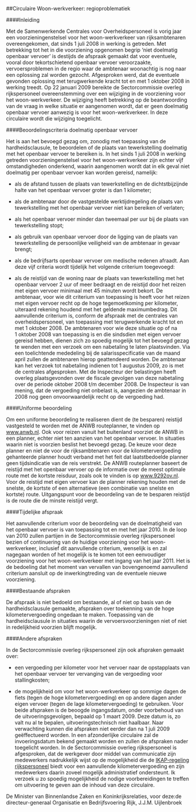 <meta http-equiv='Content-Type' content='text/html; charset=utf-8' />

##Circulaire Woon-werkverkeer: regioproblematiek

####Inleiding

Met de Samenwerkende Centrales voor Overheidspersoneel is vorig jaar een voorzieningenstelsel voor het woon-werkverkeer van rijksambtenaren overeengekomen, dat sinds 1 juli 2008 in werking is getreden. Met betrekking tot het in die voorziening opgenomen begrip ‘niet doelmatig openbaar vervoer’ is destijds de afspraak gemaakt dat voor eventuele, vooral door tekortschietend openbaar vervoer veroorzaakte, vervoersproblemen in de regio waar de ambtenaar woonachtig is nog naar een oplossing zal worden gezocht. Afgesproken werd, dat de eventuele gevonden oplossing met terugwerkende kracht tot en met 1 oktober 2008 in werking treedt. Op 22 januari 2009 bereikte de Sectorcommissie overleg rijkspersoneel overeenstemming over een wijziging in de voorziening voor het woon-werkverkeer. De wijziging heeft betrekking op de beantwoording van de vraag in welke situatie er aangenomen wordt, dat er geen doelmatig openbaar vervoer aanwezig is voor het woon-werkverkeer. In deze circulaire wordt die wijziging toegelicht.    

####Beoordelingscriteria doelmatig openbaar vervoer

Het is aan het bevoegd gezag om, zonodig met toepassing van de hardheidsclausule, te beoordelen of de plaats van tewerkstelling doelmatig met het openbaar vervoer te bereiken is. In het sinds 1 juli 2008 in werking getreden voorzieningenstelsel voor het woon-werkverkeer zijn echter vijf omstandigheden onderkend, waarin aangenomen wordt dat in elk geval niet doelmatig per openbaar vervoer kan worden gereisd, namelijk: 

* als de afstand tussen de plaats van tewerkstelling en de dichtstbijzijnde halte van het openbaar vervoer groter is dan 1 kilometer;  

* als de ambtenaar door de vastgestelde werktijdregeling de plaats van tewerkstelling met het openbaar vervoer niet kan bereiken of verlaten;  

* als het openbaar vervoer minder dan tweemaal per uur bij de plaats van tewerkstelling stopt;  

* als gebruik van openbaar vervoer door de ligging van de plaats van tewerkstelling de persoonlijke veiligheid van de ambtenaar in gevaar brengt;  

* als de bedrijfsarts openbaar vervoer om medische redenen afraadt.   Aan deze vijf criteria wordt tijdelijk het volgende criterium toegevoegd: 

* als de reistijd van de woning naar de plaats van tewerkstelling met het openbaar vervoer 2 uur of meer bedraagt en de reistijd door het reizen met eigen vervoer minimaal met 45 minuten wordt bekort.   De ambtenaar, voor wie dit criterium van toepassing is heeft voor het reizen met eigen vervoer recht op de hoge tegemoetkoming per kilometer, uiteraard rekening houdend met het geldende maximumbedrag. Dit aanvullende criterium is, conform de afspraak met de centrales van overheidspersoneel, van toepassing met terugwerkende kracht tot en met 1 oktober 2008. De ambtenaren voor wie deze situatie op of na 1 oktober 2008 van toepassing is en die sindsdien met eigen vervoer gereisd hebben, dienen zich zo spoedig mogelijk tot het bevoegd gezag te wenden met een verzoek om een nabetaling te laten plaatsvinden. Via een toelichtende mededeling bij de salarisspecificatie van de maand april zullen de ambtenaren hierop geattendeerd worden. De ambtenaar kan het verzoek tot nabetaling indienen tot 1 augustus 2009, zo is met de centrales afgesproken. Met de Inspecteur der belastingen heeft overleg plaatsgevonden over de fiscale gevolgen van deze nabetaling over de periode oktober 2008 t/m december 2008. De Inspecteur is van mening, dat de vergoeding niet onbelast is, aangezien de ambtenaar in 2008 nog geen onvoorwaardelijk recht op de vergoeding had.    

####Uniforme beoordeling

Om een uniforme beoordeling te realiseren dient de (te besparen) reistijd vastgesteld te worden met de ANWB routeplanner, te vinden op www.anwb.nl. Ook voor reizen vanuit het buitenland voorziet de ANWB in een planner, echter niet ten aanzien van het openbaar vervoer. In situaties waarin niet is voorzien beslist het bevoegd gezag. De keuze voor deze planner en niet de voor de rijksambtenaren voor de kilometervergoeding gehanteerde planner houdt verband met het feit dat laatstbedoelde planner geen tijdsindicatie van de reis verstrekt. De ANWB routeplanner baseert de reistijd met het openbaar vervoer op de informatie over de meest optimale route met de kortste reisduur, zoals ook te vinden is op www.9292ov.nl. Voor de reistijd met eigen vervoer kan de planner rekening houden met de snelste, de kortste of een alternatieve (een combinatie van snelste en kortste) route. Uitgangspunt voor de beoordeling van de te besparen reistijd is de route die de minste reistijd vergt.    

####Tijdelijke afspraak

Het aanvullende criterium voor de beoordeling van de doelmatigheid van het openbaar vervoer is van toepassing tot en met het jaar 2010. In de loop van 2010 zullen partijen in de Sectorcommissie overleg rijkspersoneel bezien of continuering van de huidige voorziening voor het woon-werkverkeer, inclusief dit aanvullende criterium, wenselijk is en zal nagegaan worden of het mogelijk is te komen tot een eenvoudiger voorziening voor het woon-werkverkeer met ingang van het jaar 2011. Het is de bedoeling dat het moment van vervallen van bovengenoemd aanvullend criterium aansluit op de inwerkingtreding van de eventuele nieuwe voorziening.    

####Bestaande afspraken

De afspraak is niet bedoeld om bestaande, al of niet op basis van de hardheidsclausule gemaakte, afspraken over toekenning van de hoge kilometervergoeding ongedaan te maken. Toepassing van de hardheidsclausule in situaties waarin de vervoersvoorzieningen niet of niet in redelijkheid voorzien blijft mogelijk.    

####Andere afspraken

In de Sectorcommissie overleg rijkspersoneel zijn ook afspraken gemaakt over: 

* een vergoeding per kilometer voor het vervoer naar de opstapplaats van het openbaar vervoer ter vervanging van de vergoeding voor stallingkosten;  

* de mogelijkheid om voor het woon-werkverkeer op sommige dagen de fiets (tegen de hoge kilometervergoeding) en op andere dagen ander eigen vervoer (tegen de lage kilometervergoeding) te gebruiken.   Voor beide afspraken is de beoogde ingangsdatum, onder voorbehoud van de uitvoeringsgevolgen, bepaald op 1 maart 2009. Deze datum is, zo valt nu al te bepalen, uitvoeringstechnisch niet haalbaar. Naar verwachting kunnen die afspraken niet eerder dan na 1 juli 2009 geëffectueerd worden. In een afzonderlijke circulaire zal de invoeringsdatum bekend gemaakt worden en zullen de afspraken nader toegelicht worden. In de Sectorcommissie overleg rijkspersoneel is afgesproken, dat de werkgever door middel van communicatie zijn medewerkers nadrukkelijk wijst op de mogelijkheid die de [IKAP-regeling rijkspersoneel](../../../../../ministeriele-regeling/ikap-regeling/rijkspersoneel/BWBR0015799/README.md) biedt voor een aanvullende kilometervergoeding en zijn medewerkers daarin zoveel mogelijk administratief ondersteunt. Ik verzoek u zo spoedig mogelijkheid de nodige voorbereidingen te treffen om uitvoering te geven aan de inhoud van deze circulaire.     

De 
Minister van Binnenlandse Zaken en Koninkrijksrelaties, voor deze:de 
directeur-generaal Organisatie en Bedrijfsvoering Rijk, 
J.J.M. Uijlenbroek     
